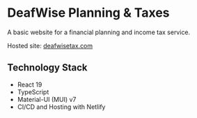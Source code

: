 # DeafWise Planning & Taxes


A basic website for a financial planning and income tax service.

Hosted site: [deafwisetax.com](https://deafwisetax.com)

## Technology Stack

- React 19
- TypeScript
- Material-UI (MUI) v7
- CI/CD and Hosting with Netlify